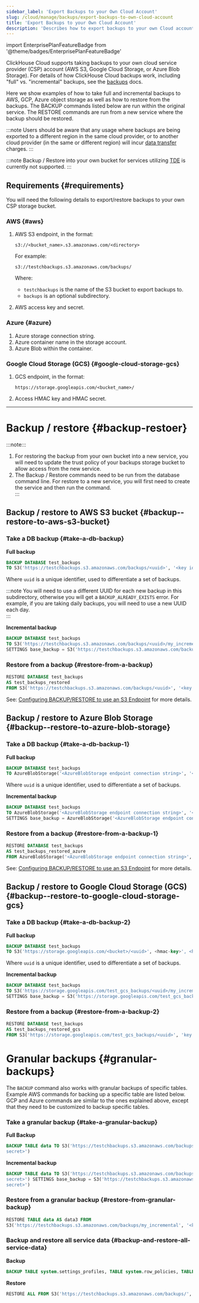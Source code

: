 ```yaml
---
sidebar_label: 'Export Backups to your Own Cloud Account'
slug: /cloud/manage/backups/export-backups-to-own-cloud-account
title: 'Export Backups to your Own Cloud Account'
description: 'Describes how to export backups to your own Cloud account'
---
```


import EnterprisePlanFeatureBadge from '@theme/badges/EnterprisePlanFeatureBadge'

<EnterprisePlanFeatureBadge/>

ClickHouse Cloud supports taking backups to your own cloud service provider (CSP) account (AWS S3, Google Cloud Storage, or Azure Blob Storage).
For details of how ClickHouse Cloud backups work, including "full" vs. "incremental" backups, see the [backups](overview.md) docs.

Here we show examples of how to take full and incremental backups to AWS, GCP, Azure object storage as well as how to restore from the backups. The BACKUP commands listed below are run within the original service. The RESTORE commands are run from a new service where the backup should be restored. 

:::note
Users should be aware that any usage where backups are being exported to a different region in the same cloud provider, or to another cloud provider (in the same or different region) will incur [data transfer](../network-data-transfer.mdx) charges.
:::

:::note
Backup / Restore into your own bucket for services utilizing [TDE](https://clickhouse.com/docs/cloud/security/cmek#transparent-data-encryption-tde) is currently not supported. 
:::

## Requirements {#requirements}

You will need the following details to export/restore backups to your own CSP storage bucket.

### AWS {#aws}

1. AWS S3 endpoint, in the format:

    ```text
    s3://<bucket_name>.s3.amazonaws.com/<directory>
    ```

    For example: 
    ```text
    s3://testchbackups.s3.amazonaws.com/backups/
   ```
    Where:
   - `testchbackups` is the name of the S3 bucket to export backups to.
   - `backups` is an optional subdirectory.


2. AWS access key and secret.

### Azure {#azure}

1. Azure storage connection string.
2. Azure container name in the storage account.
3. Azure Blob within the container.

### Google Cloud Storage (GCS) {#google-cloud-storage-gcs}

1. GCS endpoint, in the format:

    ```text
    https://storage.googleapis.com/<bucket_name>/
    ```
2. Access HMAC key and HMAC secret.

<hr/>

# Backup / restore {#backup-restoer}

:::note:::
1. For restoring the backup from your own bucket into a new service, you will need to update the trust policy of your backups storage bucket to allow access from the new service.
2. The Backup / Restore commands need to be run from the database command line. For restore to a new service, you will first need to create the service and then run the command.   
:::

## Backup / restore to AWS S3 bucket {#backup--restore-to-aws-s3-bucket}

### Take a DB backup {#take-a-db-backup}

**Full backup**

```sql
BACKUP DATABASE test_backups 
TO S3('https://testchbackups.s3.amazonaws.com/backups/<uuid>', '<key id>', '<key secret>')
```

Where `uuid` is a unique identifier, used to differentiate a set of backups.

:::note
You will need to use a different UUID for each new backup in this subdirectory, otherwise you will get a `BACKUP_ALREADY_EXISTS` error.
For example, if you are taking daily backups, you will need to use a new UUID each day.  
:::

**Incremental backup**

```sql
BACKUP DATABASE test_backups 
TO S3('https://testchbackups.s3.amazonaws.com/backups/<uuid>/my_incremental', '<key id>', '<key secret>') 
SETTINGS base_backup = S3('https://testchbackups.s3.amazonaws.com/backups/<base-backup-uuid>', '<key id>', '<key secret>')
```

### Restore from a backup {#restore-from-a-backup}

```sql
RESTORE DATABASE test_backups 
AS test_backups_restored 
FROM S3('https://testchbackups.s3.amazonaws.com/backups/<uuid>', '<key id>', '<key secret>')
```

See: [Configuring BACKUP/RESTORE to use an S3 Endpoint](/operations/backup#configuring-backuprestore-to-use-an-s3-endpoint) for more details.

## Backup / restore to Azure Blob Storage {#backup--restore-to-azure-blob-storage}

### Take a DB backup {#take-a-db-backup-1}

**Full backup**

```sql
BACKUP DATABASE test_backups 
TO AzureBlobStorage('<AzureBlobStorage endpoint connection string>', '<container>', '<blob>/<uuid>');
```

Where `uuid` is a unique identifier, used to differentiate a set of backups.

**Incremental backup**

```sql
BACKUP DATABASE test_backups 
TO AzureBlobStorage('<AzureBlobStorage endpoint connection string>', '<container>', '<blob>/<uuid>/my_incremental') 
SETTINGS base_backup = AzureBlobStorage('<AzureBlobStorage endpoint connection string>', '<container>', '<blob>/<uuid>')
```

### Restore from a backup {#restore-from-a-backup-1}

```sql
RESTORE DATABASE test_backups 
AS test_backups_restored_azure 
FROM AzureBlobStorage('<AzureBlobStorage endpoint connection string>', '<container>', '<blob>/<uuid>')
```

See: [Configuring BACKUP/RESTORE to use an S3 Endpoint](/operations/backup#configuring-backuprestore-to-use-an-azureblobstorage-endpoint) for more details.

## Backup / restore to Google Cloud Storage (GCS) {#backup--restore-to-google-cloud-storage-gcs}

### Take a DB backup {#take-a-db-backup-2}

**Full backup**

```sql
BACKUP DATABASE test_backups 
TO S3('https://storage.googleapis.com/<bucket>/<uuid>', <hmac-key>', <hmac-secret>)
```
Where `uuid` is a unique identifier, used to differentiate a set of backups.

**Incremental backup**

```sql
BACKUP DATABASE test_backups 
TO S3('https://storage.googleapis.com/test_gcs_backups/<uuid>/my_incremental', 'key', 'secret')
SETTINGS base_backup = S3('https://storage.googleapis.com/test_gcs_backups/<uuid>', 'key', 'secret')
```

### Restore from a backup {#restore-from-a-backup-2}

```sql
RESTORE DATABASE test_backups 
AS test_backups_restored_gcs 
FROM S3('https://storage.googleapis.com/test_gcs_backups/<uuid>', 'key', 'secret')
```

# Granular backups {#granular-backups}

The `BACKUP` command also works with granular backups of specific tables. Example AWS commands for backing up a specific table are listed below. GCP and Azure commands are similar to the ones explained above, except that they need to be customized to backup specific tables.

### Take a granular backup {#take-a-granular-backup}

**Full Backup**
```sql
BACKUP TABLE data TO S3('https://testchbackups.s3.amazonaws.com/backups/<uuid>', '<key id>', '<key
secret>')
```

**Incremental backup**

```sql
BACKUP TABLE data TO S3('https://testchbackups.s3.amazonaws.com/backups/my_incremental/', '<key id>', '<key
secret>') SETTINGS base_backup = S3('https://testchbackups.s3.amazonaws.com/backups/<base-backup-uuid>', '<key id>', '<key
secret>')
```

### Restore from a granular backup {#restore-from-granular-backup}
```sql
RESTORE TABLE data AS data3 FROM
S3('https://testchbackups.s3.amazonaws.com/backups/my_incremental', '<key id>', '<key secret>')
```

### Backup and restore all service data {#backup-and-restore-all-service-data}

**Backup**

```sql
BACKUP TABLE system.settings_profiles, TABLE system.row_policies, TABLE system.quotas, TABLE system.functions, ALL EXCEPT DATABASES INFORMATION_SCHEMA,information_schema,system TO S3('https://testchbackups.s3.amazonaws.com/backups/', '<key id>', '<key secret>')
```

**Restore**

```sql
RESTORE ALL FROM S3('https://testchbackups.s3.amazonaws.com/backups/', '<key id>', '<key secret>')
```
